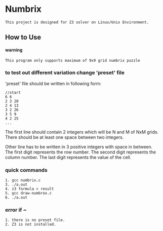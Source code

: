 # Numbrix

```
This project is designed for Z3 solver on Linux/Unix Environment.
```

## How to Use

#### warning

```
This program only supports maximum of 9x9 grid numbrix puzzle
```

### to test out different variation change 'preset' file
'preset' file should be written in following form:
```
//start 
6 6
2 3 20
2 4 13
3 2 26
3 5 9
4 2 25
...
```

The first line should contain 2 integers which will be N and M of NxM grids.
There should be at least one space between two integers.

Other line has to be written in 3 positive integers with space in between.
The first digit represents the row number.
The second digit represents the column number.
The last digit represents the value of the cell.

### quick commands
```
1. gcc numbrix.c
3. ./a.out
4. z3 formula > result
5. gcc draw-numbrox.c
6. ./a.out
```

### error if ~
```
1. there is no preset file.
2. Z3 is not installed.
```
